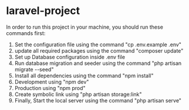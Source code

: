 # laravel-project

In order to run this project in your machine, you should run these commands first:

1) Set the configuration file using the command "cp .env.example .env"
2) update all required packages using the command "composer update"
3) Set up Database configuration inside .env file
4) Run database migration and seeder using the command "php artisan migrate --seed"
5) Install all dependencies using the command "npm install"
6) Development using "npm dev"
7) Production using "npm prod"
8) Create symbolic link using "php artisan storage:link"
9) Finally, Start the local server using the command "php artisan serve"
